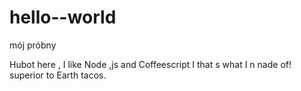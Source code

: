 # hello--world
mój próbny 


Hubot here , I like Node ,js and Coffeescript I that s what I n nade of!
superior to Earth tacos.
